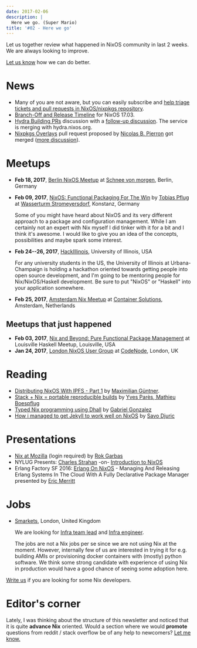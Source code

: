 ```yaml
---
date: 2017-02-06
description: |
  Here we go. (Super Mario)
title: '#02 - Here we go'
---
```


Let us together review what happened in NixOS community in last 2 weeks.
We are always looking to improve.

[Let us know](https://github.com/nixos/nixos-weekly/issues/new) how we
can do better.

# News

- Many of you are not aware, but you can easily subscribe and [help
  triage tickets and pull requests in NixOS/nixpkgs
  repository](https://www.codetriage.com/nixos/nixpkgs).
- [Branch-Off and Release
  Timeline](http://lists.science.uu.nl/pipermail/nix-dev/2017-January/022584.html)
  for NixOS 17.03.
- [Hydra Building
  PRs](http://lists.science.uu.nl/pipermail/nix-dev/2017-January/022621.html)
  discussion with a [follow-up
  discussion](http://lists.science.uu.nl/pipermail/nix-dev/2017-January/022643.html).
  The service is merging with hydra.nixos.org.
- [Nixpkgs Overlays](https://github.com/NixOS/nixpkgs/pull/21243) pull
  request proposed by [Nicolas B. Pierron](https://github.com/nbp) got
  merged ([more
  discussion](https://www.mail-archive.com/nix-dev@lists.science.uu.nl/msg29484.html)).

# Meetups

- **Feb 18, 2017**, [Berlin NixOS
  Meetup](https://www.meetup.com/Berlin-NixOS-Meetup/events/237045577/)
  at [Schnee von
  morgen](https://maps.google.com/maps?f=q&hl=en&q=Kiefholzstrasse+1%2C+12435+Berlin%2C+Berlin%2C+de),
  Berlin, Germany

- **Feb 09, 2017**, [NixOS: Functional Packaging For The
  Win](https://www.meetup.com/SeeIT-IT-Meetup-in-Konstanz-Kreuzlingen/events/236693855)
  by [Tobias Pflug](http://twitter.com/tpflug) at [Wasserturm
  Stromeyersdorf](https://maps.google.com/maps?f=q&hl=en&q=Turmstra%C3%9Fe+30%2C+78467+Konstanz%2C+%2C+Konstanz%2C+de),
  Konstanz, Germany

  Some of you might have heard about NixOS and its very different
  approach to a package and configuration management. While I am
  certainly not an expert with Nix myself I did tinker with it for a
  bit and I think it\'s awesome. I would like to give you an idea of
  the concepts, possibilities and maybe spark some interest.

- **Feb 24--26, 2017**,
  [HackIllinois](https://medium.com/@HackIllinois/open-source-2017-b322ad688471#.vim3uki6h),
  University of Illinois, USA

  For any university students in the US, the University of Illinois at
  Urbana-Champaign is holding a hackathon oriented towards getting
  people into open source development, and I\'m going to be mentoring
  people for Nix/NixOS/Haskell development. Be sure to put \"NixOS\"
  or \"Haskell\" into your application somewhere.

- **Feb 25, 2017**, [Amsterdam Nix
  Meetup](https://www.meetup.com/Amsterdam-Nix-Meetup/events/232753333/)
  at [Container
  Solutions](https://maps.google.com/maps?f=q&hl=en&q=de+Ruyterkade+142-143%2C+Amsterdam%2C+nl),
  Amsterdam, Netherlands

## Meetups that just happened

- **Feb 03, 2017**, [Nix and Beyond: Pure Functional Package
  Management](https://www.meetup.com/Louisville-Haskell-Meetup/events/236727522/)
  at Louisville Haskell Meetup, Louisville, USA
- **Jan 24, 2017**, [London NixOS User
  Group](https://www.meetup.com/NixOS-London/events/236255144/) at
  [CodeNode](https://maps.google.com/maps?f=q&hl=en&q=10+South+Pl%2C+London%2C+gb),
  London, UK

# Reading

- [Distributing NixOS With IPFS - Part
  1](https://sourcediver.org/blog/2017/01/18/distributing-nixos-with-ipfs-part-1/)
  by [Maximilian Güntner](https://twitter.com/sourcediver).
- [Stack + Nix = portable reproducible
  builds](http://blog.tweag.io/posts/2015-12-09-stack-nix.html) by
  [Yves Parès, Mathieu Boespflug](https://twitter.com/tweagio)
- [Typed Nix programming using
  Dhall](http://www.haskellforall.com/2017/01/typed-nix-programming-using-dhall.html)
  by [Gabriel Gonzalez](https://twitter.com/GabrielG439)
- [How i managed to get Jekyll to work well on
  NixOS](https://thisissavo.github.io/programming/2017/01/30/jekyll-setup-in-nixos.html)
  by [Savo Djuric](https://thisissavo.github.io/about)

# Presentations

- [Nix at
  Mozilla](https://skillsmatter.com/skillscasts/9473-london-nixos-january-meetup)
  (login required) by [Rok Garbas](https://twitter.com/garbas)
- NYLUG Presents: [Charles
  Strahan](https://twitter.com/charlesstrahan) -on- [Introduction to
  NixOS](https://www.youtube.com/watch?v=VivXSoovUFI)
- Erlang Factory SF 2016: [Erlang On
  NixOS](https://www.youtube.com/watch?v=xRSFJH3Lw6I) - Managing And
  Releasing Erlang Systems In The Cloud With A Fully Declarative
  Package Manager presented by [Eric
  Merritt](https://twitter.com/ericbmerritt)

# Jobs

- [Smarkets](https://smarkets.com/about), London, United Kingdom

  We are looking for [Infra team
  lead](https://boards.greenhouse.io/smarkets/jobs/486940) and [Infra
  engineer](https://boards.greenhouse.io/smarkets/jobs/486940).

  The jobs are not a Nix jobs per se since we are not using Nix at the
  moment. However, internally few of us are interested in trying it
  for e.g. building AMIs or provisioning docker containers with
  (mostly) python software. We think some strong candidate with
  experience of using Nix in production would have a good chance of
  seeing some adoption here.

[Write us](https://github.com/NixOS/nixos-weekly/issues/new) if you are
looking for some Nix developers.

# Editor\'s corner

Lately, I was thinking about the structure of this newsletter and
noticed that it is quite **advance Nix** oriented. Would a section where
we would **promote** questions from reddit / stack overflow be of any
help to newcomers? [Let me know.](https://twitter.com/garbas)
